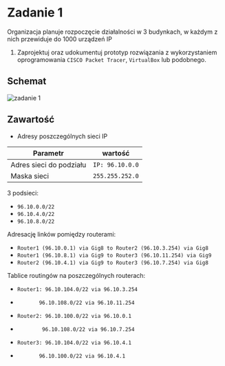 # Zadanie 1

Organizacja planuje rozpoczęcie działalności w 3 budynkach, w każdym z nich przewiduje do 1000 urządzeń IP

1. Zaprojektuj oraz udokumentuj prototyp rozwiązania z wykorzystaniem oprogramowania ``CISCO Packet Tracer``, ``VirtualBox`` lub podobnego. 

## Schemat

![zadanie 1](stage-01.svg)

## Zawartość

 * Adresy poszczególnych sieci IP
  
   
  | Parametr | wartość | 
| ------------- |:-------------:|
| Adres sieci do podziału | ``IP: 96.10.0.0`` | 
| Maska sieci  | ``255.255.252.0`` | 

3 podsieci:
  
 * ``96.10.0.0/22``
 * ``96.10.4.0/22``
 * ``96.10.8.0/22`` 
 
Adresację linków pomiędzy routerami:

* ``Router1 (96.10.0.1) via Gig8 to Router2 (96.10.3.254) via Gig8``
* ``Router1 (96.10.8.1) via Gig9 to Router3 (96.10.11.254) via Gig9``
* ``Router2 (96.10.4.1) via Gig9 to Router3 (96.10.7.254) via Gig8``

Tablice routingów na poszczególnych routerach:
 
* ``Router1: 96.10.104.0/22 via 96.10.3.254``
* ``       96.10.108.0/22 via 96.10.11.254``

* ``Router2: 96.10.100.0/22 via 96.10.0.1``
* ``        96.10.108.0/22 via 96.10.7.254``

* ``Router3: 96.10.104.0/22 via 96.10.4.1``
* ``       96.10.100.0/22 via 96.10.4.1``
